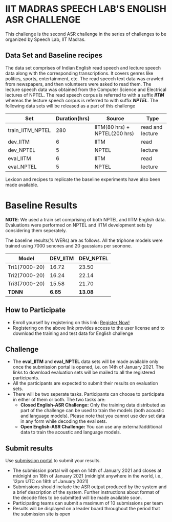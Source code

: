 # IIT MADRAS SPEECH LAB'S ENGLISH ASR CHALLENGE

This challenge is the second ASR challenge in the series of challenges to be organized by Speech Lab, IIT Madras.

## Data Set and Baseline recipes

The data set comprises of Indian English read speech and lecture speech data along with the corresponding transcriptions. It covers genres like politics, sports, entertainment, etc. The read speech text data was crawled from newspapers, and then volunteers were asked to read them. The lecture speech data was obtained from the Computer Science and Electrical lectures of NPTEL. The read speech corpus is referred to with a suffix **_IITM_** whereas the lecture speech corpus is referred to with suffix **_NPTEL_**. The following data sets will be released as a part of this challenge

|Set|Duration(hrs)|Source|Type|
|---|-------------|------|-----|
|train_IITM_NPTEL| 280|IITM(80 hrs) + NPTEL(200 hrs)|read and lecture|
|dev_IITM|6|IITM|read|
|dev_NPTEL|5|NPTEL|lecture|
|eval_IITM|6|IITM|read|
|eval_NPTEL|5|NPTEL|lecture|

Lexicon and recipes to replicate the baseline experiments have also been made available.

# Baseline Results

**NOTE**: We used a train set comprising of both NPTEL and IITM English data. Evaluations were performed on NPTEL and IITM development sets by considering them seperately.

The baseline results(% WERs) are as follows. All the triphone models were trained using 7000 senones and 20 gaussians per seonone.

|Model|DEV_IITM|DEV_NPTEL|
|-----|--------|---------|
Tri1(7000-20) | 16.72  | 23.50 |
Tri2(7000-20) | 16.24  | 22.14 |
Tri3(7000-20) | 15.58  | 21.70 |
**TDNN**          |  **6.65**  | **13.08** |


## How to Participate

* Enroll yourself by registering on this link: [Register Now!](https://forms.gle/F9XCX3eEnCpnELyr8)
* Registering on the above link provides access to the user license and to download the training and test data for English challenge

## Challenge
* The **eval_IITM** and **eval_NPTEL** data sets will be made available only once the submission portal is opened, i.e. on 14th of January 2021. The links to download evaluation sets will be mailed to all the registered participants.
* All the participants are expected to submit their results on evaluation sets.
* There will be two seperate tasks. Participants can choose to participate in either of them or both. The two tasks are:
   * **Closed English-ASR Challenge:** Only the training data distributed as part of the challenge can be used to train the models (both acoustic and language models). Please note that you cannot use dev set data in any form while decoding the eval sets.
   * **Open English-ASR Challenge:** You can use any external/additional data to train the acoustic and language models.

## Submit results 
Use [submission portal](https://forms.gle/ixPCoD4NoL3cz5XLA) to submit your results.

* The submission portal will open on 14th of January 2021 and closes at midnight on 18th of January 2021 (midnight anywhere in the world, i.e., 12pm UTC on 18th of January 2021)
* Submissions should include the ASR output produced by the system and a brief description of the system. Further instructions about format of the decode files to be submitted will be made available soon.
* Participating teams can submit a maximum of 10 submissions per team
* Results will be displayed on a leader board throughout the period that the submission site is open
